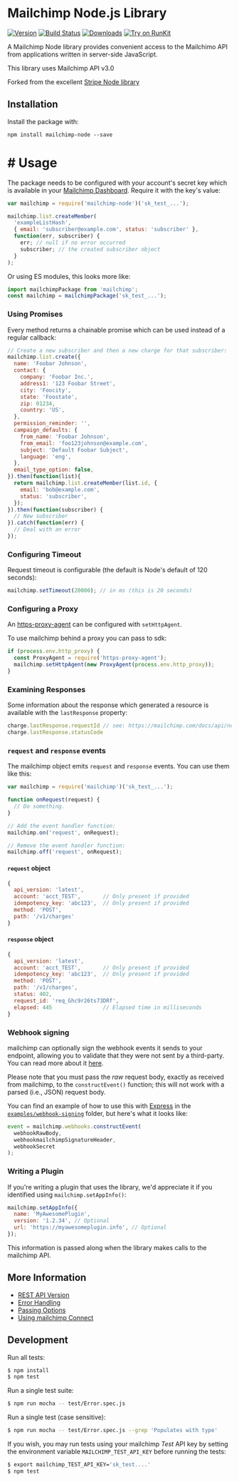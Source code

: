 # Mailchimp Node.js Library
 
[![Version](https://img.shields.io/npm/v/mailchimp-node.svg)](https://www.npmjs.org/package/mailchimp-node)
[![Build Status](https://travis-ci.org/mihok/mailchimp-node.svg?branch=master)](https://travis-ci.org/mihok/mailchimp-node)
[![Downloads](https://img.shields.io/npm/dm/mailchimp-node.svg)](https://www.npmjs.com/package/mailchimp-node)
[![Try on RunKit](https://badge.runkitcdn.com/mailchimp-node.svg)](https://runkit.com/npm/mailchimp-node)

A Mailchimp Node library provides convenient access to the Mailchimo API from
applications written in server-side JavaScript.

This library uses Mailchimp API v3.0

Forked from the excellent [Stripe Node library](https://github.com/stripe/stripe-node)

<!--
## Documentation

See the [Node API docs](https://mailchimp.com/docs/api/node#intro).
-->
## Installation
 
Install the package with:

    npm install mailchimp-node --save

# # Usage

The package needs to be configured with your account's secret key which is
available in your [Mailchimp Dashboard][api-keys]. Require it with the key's
value:

``` js
var mailchimp = require('mailchimp-node')('sk_test_...');

mailchimp.list.createMember(
  'exampleListHash',
  { email: 'subscriber@example.com', status: 'subscriber' },
  function(err, subscriber) {
    err; // null if no error occurred
    subscriber; // the created subscriber object
  }
);
```

Or using ES modules, this looks more like:

``` js
import mailchimpPackage from 'mailchimp';
const mailchimp = mailchimpPackage('sk_test_...');
```

### Using Promises
 
Every method returns a chainable promise which can be used instead of a regular
callback:

``` js
// Create a new subscriber and then a new charge for that subscriber:
mailchimp.list.create({
  name: 'Foobar Johnson',
  contact: {
    company: 'Foobar Inc.',
    address1: '123 Foobar Street',
    city: 'Foocity',
    state: 'Foostate',
    zip: 01234,
    country: 'US',
  },
  permission_reminder: '',
  campaign_defaults: {
    from_name: 'Foobar Johnson',
    from_email: 'foo123johnson@example.com',
    subject: 'Default Foobar Subject',
    language: 'eng',
  },
  email_type_option: false,
}).then(function(list){
  return mailchimp.list.createMember(list.id, {
    email: 'bob@example.com',
    status: 'subscriber',
  });
}).then(function(subscriber) {
  // New subscriber
}).catch(function(err) {
  // Deal with an error
});
```

### Configuring Timeout

Request timeout is configurable (the default is Node's default of 120 seconds):

``` js
mailchimp.setTimeout(20000); // in ms (this is 20 seconds)
```
<!--
### Configuring For Connect

A per-request `mailchimp-Account` header for use with [mailchimp Connect][connect]
can be added to any method:

``` js
// Retrieve the balance for a connected account:
mailchimp.balance.retrieve({
  mailchimp_account: 'acct_foo'
}).then(function(balance) {
  // The balance object for the connected account
}).catch(function(err) {
  // Error
});
```
-->
### Configuring a Proxy

An [https-proxy-agent][https-proxy-agent] can be configured with
`setHttpAgent`.

To use mailchimp behind a proxy you can pass  to sdk:

```js
if (process.env.http_proxy) {
  const ProxyAgent = require('https-proxy-agent');
  mailchimp.setHttpAgent(new ProxyAgent(process.env.http_proxy));
}
```

### Examining Responses

Some information about the response which generated a resource is available
with the `lastResponse` property:

```js
charge.lastResponse.requestId // see: https://mailchimp.com/docs/api/node#request_ids
charge.lastResponse.statusCode
```

### `request` and `response` events

The mailchimp object emits `request` and `response` events.  You can use them like this:

```js
var mailchimp = require('mailchimp')('sk_test_...');

function onRequest(request) {
  // Do something.
}

// Add the event handler function:
mailchimp.on('request', onRequest);

// Remove the event handler function:
mailchimp.off('request', onRequest);
```

#### `request` object
```js
{
  api_version: 'latest',
  account: 'acct_TEST',       // Only present if provided
  idempotency_key: 'abc123',  // Only present if provided
  method: 'POST',
  path: '/v1/charges'
}
```

#### `response` object
```js
{
  api_version: 'latest',
  account: 'acct_TEST',       // Only present if provided
  idempotency_key: 'abc123',  // Only present if provided
  method: 'POST',
  path: '/v1/charges',
  status: 402,
  request_id: 'req_Ghc9r26ts73DRf',
  elapsed: 445                // Elapsed time in milliseconds
}
```

### Webhook signing

mailchimp can optionally sign the webhook events it sends to your endpoint, allowing you to validate that they were not sent by a third-party.  You can read more about it [here](https://mailchimp.com/docs/webhooks#signatures).

Please note that you must pass the _raw_ request body, exactly as received from mailchimp, to the `constructEvent()` function; this will not work with a parsed (i.e., JSON) request body.

You can find an example of how to use this with [Express](https://expressjs.com/) in the [`examples/webhook-signing`](examples/webhook-signing) folder, but here's what it looks like:

```js
event = mailchimp.webhooks.constructEvent(
  webhookRawBody,
  webhookmailchimpSignatureHeader,
  webhookSecret
);
```

### Writing a Plugin

If you're writing a plugin that uses the library, we'd appreciate it if you identified using `mailchimp.setAppInfo()`:

```js
mailchimp.setAppInfo({
  name: 'MyAwesomePlugin',
  version: '1.2.34', // Optional
  url: 'https://myawesomeplugin.info', // Optional
});
```

This information is passed along when the library makes calls to the mailchimp API.

## More Information

 * [REST API Version](https://github.com/mailchimp/mailchimp-node/wiki/REST-API-Version)
 * [Error Handling](https://github.com/mailchimp/mailchimp-node/wiki/Error-Handling)
 * [Passing Options](https://github.com/mailchimp/mailchimp-node/wiki/Passing-Options)
 * [Using mailchimp Connect](https://github.com/mailchimp/mailchimp-node/wiki/Using-mailchimp-Connect-with-node.js)

## Development

Run all tests:

```bash
$ npm install
$ npm test
```

Run a single test suite:

```bash
$ npm run mocha -- test/Error.spec.js
```

Run a single test (case sensitive):

```bash
$ npm run mocha -- test/Error.spec.js --grep 'Populates with type'
```

If you wish, you may run tests using your mailchimp *Test* API key by setting the
environment variable `MAILCHIMP_TEST_API_KEY` before running the tests:

```bash
$ export mailchimp_TEST_API_KEY='sk_test....'
$ npm test
```

[api-keys]: https://admin.mailchimp.com/account/api
<!-- [connect]: https://mailchimp.com/connect -->
[https-proxy-agent]: https://github.com/TooTallNate/node-https-proxy-agent

<!--
# vim: set tw=79:
-->
